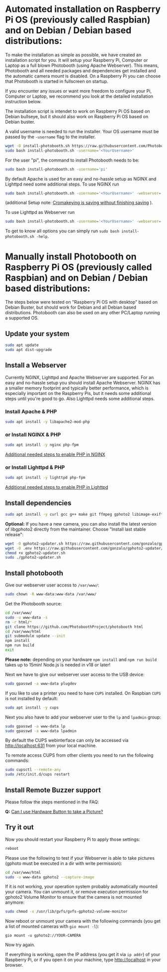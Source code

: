 # Automated installation on Raspberry Pi OS (previously called Raspbian) and on Debian / Debian based distributions:

To make the installation as simple as possible, we have created an installation script for you. It will setup your Raspberry Pi, Computer or Laptop as a full blown Photobooth (using Apache Webserver). This means, Photobooth and all needed packages and dependencies get installed and the automatic camera mount is disabled. On a Raspberry Pi you can choose that Photobooth is started in fullscreen on startup.

If you encounter any issues or want more freedom to configure your Pi, Computer or Laptop, we recommend you look at the detailed installation instruction below.

The installation script is intendet to work on Raspberry Pi OS based on Debian bullseye, but it should also work on Raspberry Pi OS based on Debian buster.

A valid username is needed to run the installer. Your OS username must be passed by the `-username` flag to the installer.

```sh
wget -O install-photobooth.sh https://raw.githubusercontent.com/PhotoboothProject/photobooth/dev/install-photobooth.sh
sudo bash install-photobooth.sh -username='<YourUsername>'
```

For the user "pi", the command to install Photobooth needs to be:

```sh
sudo bash install-photobooth.sh -username='pi'
```

By default Apache is used for an easy and no-hassle setup as NGINX and Lighttpd need some additional steps.
To use NGINX run

```sh
sudo bash install-photobooth.sh -username='<YourUsername>' -webserver='nginx'
```

(additional Setup note: [Cromakeying is saving without finishing saving](../faq/index.md#cromakeying-is-saving-without-finishing-saving) ).

To use Lighttpd as Webserver run

```sh
sudo bash install-photobooth.sh -username='<YourUsername>' -webserver='lighttpd'
```

To get to know all options you can simply run `sudo bash install-photobooth.sh -help`.

# Manually install Photobooth on Raspberry Pi OS (previously called Raspbian) and on Debian / Debian based distributions:

The steps below were tested on "Raspberry Pi OS with desktop" based on Debian Buster, but should work for Debian and all Debian based distributions. Photobooth can also be used on any other PC/Laptop running a supported OS.

## Update your system

```sh
sudo apt update
sudo apt dist-upgrade
```

## Install a Webserver

Currently NGINX, Lighttpd and Apache Webserver are supported.
For an easy and no-hassle setup you should install Apache Webserver.
NGINX has a smaller memory footprint and typically better performance, which is especially important on the Raspberry Pis, but it needs some additional steps until you're good to go. Also Lighttpd needs some additional steps.

### Install Apache & PHP

```sh
sudo apt install -y libapache2-mod-php
```

### or Install NGINX & PHP

```sh
sudo apt install -y nginx php-fpm
```

[Additional needed steps to enable PHP in NGINX](install-nginx.md)

### or Install Lighttpd & PHP

```sh
sudo apt install -y lighttpd php-fpm
```

[Additional needed steps to enable PHP in Lighttpd](install-lighttpd.md)

## Install dependencies

```sh
sudo apt install -y curl gcc g++ make git ffmpeg gphoto2 libimage-exiftool-perl nodejs php-xml php-gd php-zip php-mbstring python3 python3-gphoto2 python3-psutil python3-zmq rsync udisks2 v4l2loopback-dkms v4l-utils
```

**Optional:** If you have a new camera, you can also install the latest version of libgphoto2 directly from the maintainer. Choose "Install last stable release":

```sh
wget -O gphoto2-updater.sh https://raw.githubusercontent.com/gonzalo/gphoto2-updater/master/gphoto2-updater.sh
wget -O .env https://raw.githubusercontent.com/gonzalo/gphoto2-updater/master/.env
chmod +x gphoto2-updater.sh
sudo ./gphoto2-updater.sh
```

## Install photobooth

Give our webserver user access to `/var/www/`:

```sh
sudo chown -R www-data:www-data /var/www/
```

Get the Photobooth source:

```sh
cd /var/www/
sudo -u www-data -s
rm -r html/*
git clone https://github.com/PhotoboothProject/photobooth html
cd /var/www/html
git submodule update --init
npm install
npm run build
exit
```

**Please note:** depending on your hardware `npm install` and `npm run build` takes up to 15min! Node.js is needed in v18 or later!

Next we have to give our webserver user access to the USB device:

```sh
sudo gpasswd -a www-data plugdev
```

If you like to use a printer you need to have `CUPS` installed. On Raspbian `CUPS` is not installed by default:

```sh
sudo apt install -y cups
```

Next you also have to add your webserver user to the `lp` and `lpadmin` group:

```sh
sudo gpasswd -a www-data lp
sudo gpasswd -a www-data lpadmin
```

By default the CUPS webinterface can only be accessed via [http://localhost:631](http://localhost:631) from your local machine.

To remote access CUPS from other clients you need to run the following commands:

```sh
sudo cupsctl --remote-any
sudo /etc/init.d/cups restart
```

## Install Remote Buzzer support

Please follow the steps mentioned in the FAQ:

**Q:** [Can I use Hardware Button to take a Picture?](../faq/index.md#can-i-use-hardware-button-to-take-a-picture)

## Try it out

Now you should restart your Raspberry Pi to apply those settings:

```sh
reboot
```

Please use the following to test if your Webserver is able to take pictures (gphoto must be executed in a dir with write permission):

```sh
cd /var/www/html
sudo -u www-data gphoto2 --capture-image
```

If it is not working, your operation system probably automatically mounted your camera. You can unmount it, or remove execution permission for gphoto2 Volume Monitor to ensure that the camera is not mounted anymore:

```sh
sudo chmod -x /usr/lib/gvfs/gvfs-gphoto2-volume-monitor
```

Now reboot or unmount your camera with the following commands (you get a list of mounted cameras with `gio mount -l`):

```
gio mount -u gphoto2://YOUR-CAMERA
```

Now try again.

If everything is working, open the IP address (you get it via `ip addr`) of your Raspberry Pi, or if you open it on your machine, type [http://localhost](http://localhost) in your browser.
